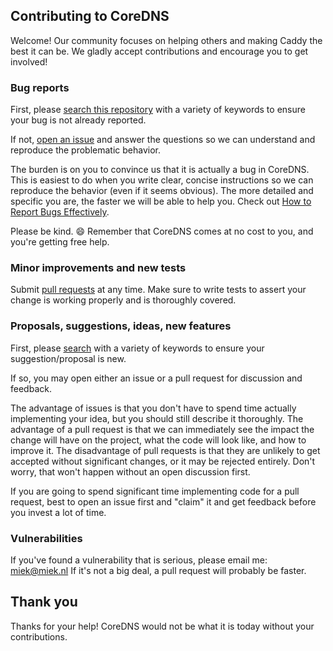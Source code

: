 ## Contributing to CoreDNS

Welcome! Our community focuses on helping others and making Caddy the best it
can be. We gladly accept contributions and encourage you to get involved!

### Bug reports

First, please [search this repository](https://github.com/miekg/coredns/search?q=&type=Issues&utf8=%E2%9C%93)
with a variety of keywords to ensure your bug is not already reported.

If not, [open an issue](https://github.com/miekg/coredns/issues) and answer the
questions so we can understand and reproduce the problematic behavior.

The burden is on you to convince us that it is actually a bug in CoreDNS. This is
easiest to do when you write clear, concise instructions so we can reproduce
the behavior (even if it seems obvious). The more detailed and specific you are,
the faster we will be able to help you. Check out
[How to Report Bugs Effectively](http://www.chiark.greenend.org.uk/~sgtatham/bugs.html).

Please be kind. :smile: Remember that CoreDNS comes at no cost to you, and you're
getting free help.


### Minor improvements and new tests

Submit [pull requests](https://github.com/miekg/coredns/pulls) at any time. Make
sure to write tests to assert your change is working properly and is thoroughly
covered.


### Proposals, suggestions, ideas, new features

First, please [search](https://github.com/miekg/dns/search?q=&type=Issues&utf8=%E2%9C%93)
with a variety of keywords to ensure your suggestion/proposal is new.

If so, you may open either an issue or a pull request for discussion and
feedback.

The advantage of issues is that you don't have to spend time actually
implementing your idea, but you should still describe it thoroughly. The
advantage of a pull request is that we can immediately see the impact the change
will have on the project, what the code will look like, and how to improve it.
The disadvantage of pull requests is that they are unlikely to get accepted
without significant changes, or it may be rejected entirely. Don't worry, that
won't happen without an open discussion first.

If you are going to spend significant time implementing code for a pull request,
best to open an issue first and "claim" it and get feedback before you invest
a lot of time.


### Vulnerabilities

If you've found a vulnerability that is serious, please email me: miek@miek.nl
If it's not a big deal, a pull request will probably be faster.

## Thank you

Thanks for your help! CoreDNS would not be what it is today without your
contributions.
